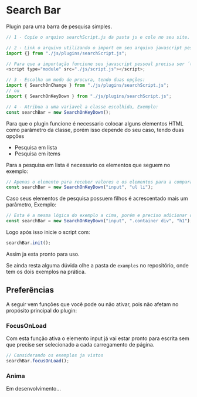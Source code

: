 # Search Bar

Plugin para uma barra de pesquisa simples.

```js
// 1 - Copie o arquivo searchScript.js da pasta js e cole no seu site.

// 2 - Link o arquivo utilizando o import em seu arquivo javascript pessoal, Exemplo:
import {} from "./js/plugins/searchScript.js";

// Para que a importação funcione seu javascript pessoal precisa ser ´type='module', Exemplo:´
<script type="module" src="./js/script.js"></script>;
```

```js
// 3 - Escolha um modo de procura, tendo duas opções:
import { SearchOnChange } from "./js/plugins/searchScript.js";
// ou
import { SearchOnKeyDown } from "./js/plugins/searchScript.js";

// 4 - Atribua a uma variavel a classe escolhida, Exemplo:
const searchBar = new SearchOnKeyDown();
```

Para que o plugin funcione é necessario colocar alguns elementos HTML como parâmetro da classe, porém isso depende do seu caso, tendo duas opções

- Pesquisa em lista
- Pesquisa em items

Para a pesquisa em lista é necessario os elementos que seguem no exemplo:

```js
// Apenas o elemento para receber valores e os elementos para a comparação
const searchBar = new SearchOnKeyDown("input", "ul li");
```

Caso seus elementos de pesquisa possuem filhos é acrescentado mais um parâmetro, Exemplo:

```js
// Esta é a mesma lógica do exemplo a cima, porém e preciso adicionar o tópico que deseja usarm como elemento de comparação
const searchBar = new SearchOnKeyDown("input", ".container div", "h1");
```

Logo após isso inicie o script com:

```js
searchBar.init();
```

Assim ja esta pronto para uso.

Se ainda resta alguma dúvida olhe a pasta de `examples` no repositório, onde tem os dois exemplos na prática.

## Preferências

A seguir vem funções que você pode ou não ativar, pois não afetam no propósito principal do plugin:

### FocusOnLoad

Com esta função ativa o elemento input já vai estar pronto para escrita sem que precise ser selecionado a cada carregamento de página.

```js
// Considerando os exemplos ja vistos
searchBar.focusOnLoad();
```

### Anima

Em desenvolvimento...
